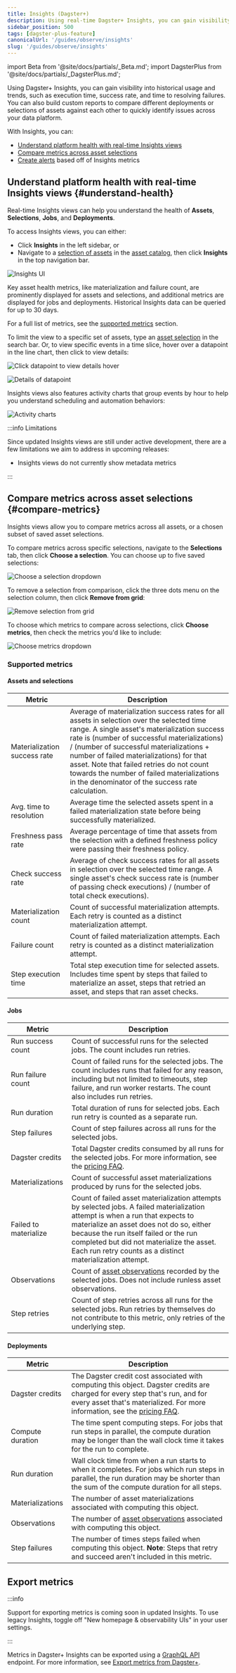 ```yaml
---
title: Insights (Dagster+)
description: Using real-time Dagster+ Insights, you can gain visibility into historical asset health, usage, and cost metrics, such as Dagster+ run duration and failures.
sidebar_position: 500
tags: [dagster-plus-feature]
canonicalUrl: '/guides/observe/insights'
slug: '/guides/observe/insights'
---
```


import Beta from '@site/docs/partials/\_Beta.md';
import DagsterPlus from '@site/docs/partials/\_DagsterPlus.md';

<DagsterPlus />

<Beta />

Using Dagster+ Insights, you can gain visibility into historical usage and trends, such as execution time, success rate, and time to resolving failures. You can also build custom reports to compare different deployments or selections of assets against each other to quickly identify issues across your data platform.

With Insights, you can:

- [Understand platform health with real-time Insights views](#understand-health)
- [Compare metrics across asset selections](#compare-metrics)
- [Create alerts](/guides/observe/alerts) based off of Insights metrics

## Understand platform health with real-time Insights views \{#understand-health}

Real-time Insights views can help you understand the health of **Assets**, **Selections**, **Jobs**, and **Deployments**.

To access Insights views, you can either:

- Click **Insights** in the left sidebar, or
- Navigate to a [selection of assets](/guides/build/assets/asset-selection-syntax/reference) in the [asset catalog](/guides/observe/asset-catalog), then click **Insights** in the top navigation bar.

![Insights UI](/images/guides/observe/insights/insights-ui.png)

Key asset health metrics, like materialization and failure count, are prominently displayed for assets and selections, and additional metrics are displayed for jobs and deployments. Historical Insights data can be queried for up to 30 days.

For a full list of metrics, see the [supported metrics](#supported-metrics) section.

To limit the view to a specific set of assets, type an [asset selection](/guides/build/assets/asset-selection-syntax/reference) in the search bar. Or, to view specific events in a time slice, hover over a datapoint in the line chart, then click to view details:

![Click datapoint to view details hover](/images/guides/observe/insights/click-datapoint-to-view-details.png)

![Details of datapoint](/images/guides/observe/insights/datapoint-details.png)

Insights views also features activity charts that group events by hour to help you understand scheduling and automation behaviors:

![Activity charts](/images/guides/observe/insights/activity-charts.png)

:::info Limitations

Since updated Insights views are still under active development, there are a few limitations we aim to address in upcoming releases:

- Insights views do not currently show metadata metrics

:::

## Compare metrics across asset selections \{#compare-metrics}

Insights views allow you to compare metrics across all assets, or a chosen subset of saved asset selections.

To compare metrics across specific selections, navigate to the **Selections** tab, then click **Choose a selection**. You can choose up to five saved selections:

![Choose a selection dropdown](/images/guides/observe/insights/choose-selection.png)

To remove a selection from comparison, click the three dots menu on the selection column, then click **Remove from grid**:

![Remove selection from grid](/images/guides/observe/insights/remove-selection.png)

To choose which metrics to compare across selections, click **Choose metrics**, then check the metrics you'd like to include:

![Choose metrics dropdown](/images/guides/observe/insights/choose-metrics.png)

### Supported metrics

#### Assets and selections

| Metric                       | Description                                                                                                                                                                                                                                                                                                                                                                                                                       |
| ---------------------------- | --------------------------------------------------------------------------------------------------------------------------------------------------------------------------------------------------------------------------------------------------------------------------------------------------------------------------------------------------------------------------------------------------------------------------------- |
| Materialization success rate | Average of materialization success rates for all assets in selection over the selected time range. A single asset's materialization success rate is (number of successful materializations) / (number of successful materializations + number of failed materializations) for that asset. Note that failed retries do not count towards the number of failed materializations in the denominator of the success rate calculation. |
| Avg. time to resolution      | Average time the selected assets spent in a failed materialization state before being successfully materialized.                                                                                                                                                                                                                                                                                                                  |
| Freshness pass rate          | Average percentage of time that assets from the selection with a defined freshness policy were passing their freshness policy.                                                                                                                                                                                                                                                                                                    |
| Check success rate           | Average of check success rates for all assets in selection over the selected time range. A single asset's check success rate is (number of passing check executions) / (number of total check executions).                                                                                                                                                                                                                        |
| Materialization count        | Count of successful materialization attempts. Each retry is counted as a distinct materialization attempt.                                                                                                                                                                                                                                                                                                                        |
| Failure count                | Count of failed materialization attempts. Each retry is counted as a distinct materialization attempt.                                                                                                                                                                                                                                                                                                                            |
| Step execution time          | Total step execution time for selected assets. Includes time spent by steps that failed to materialize an asset, steps that retried an asset, and steps that ran asset checks.                                                                                                                                                                                                                                                    |

#### Jobs

| Metric                | Description                                                                                                                                                                                                                                                                                                                    |
| --------------------- | ------------------------------------------------------------------------------------------------------------------------------------------------------------------------------------------------------------------------------------------------------------------------------------------------------------------------------ |
| Run success count     | Count of successful runs for the selected jobs. The count includes run retries.                                                                                                                                                                                                                                                |
| Run failure count     | Count of failed runs for the selected jobs. The count includes runs that failed for any reason, including but not limited to timeouts, step failure, and run worker restarts. The count also includes run retries.                                                                                                             |
| Run duration          | Total duration of runs for selected jobs. Each run retry is counted as a separate run.                                                                                                                                                                                                                                         |
| Step failures         | Count of step failures across all runs for the selected jobs.                                                                                                                                                                                                                                                                  |
| Dagster credits       | Total Dagster credits consumed by all runs for the selected jobs. For more information, see the [pricing FAQ](https://dagster.io/pricing#faq).                                                                                                                                                                                 |
| Materializations      | Count of successful asset materializations produced by runs for the selected jobs.                                                                                                                                                                                                                                             |
| Failed to materialize | Count of failed asset materialization attempts by selected jobs. A failed materialization attempt is when a run that expects to materialize an asset does not do so, either because the run itself failed or the run completed but did not materialize the asset. Each run retry counts as a distinct materialization attempt. |
| Observations          | Count of [asset observations](/guides/build/assets/metadata-and-tags/asset-observations) recorded by the selected jobs. Does not include runless asset observations.                                                                                                                                                           |
| Step retries          | Count of step retries across all runs for the selected jobs. Run retries by themselves do not contribute to this metric, only retries of the underlying step.                                                                                                                                                                  |

#### Deployments

| Metric           | Description                                                                                                                                                                                                                                 |
| ---------------- | ------------------------------------------------------------------------------------------------------------------------------------------------------------------------------------------------------------------------------------------- |
| Dagster credits  | The Dagster credit cost associated with computing this object. Dagster credits are charged for every step that's run, and for every asset that's materialized. For more information, see the [pricing FAQ](https://dagster.io/pricing#faq). |
| Compute duration | The time spent computing steps. For jobs that run steps in parallel, the compute duration may be longer than the wall clock time it takes for the run to complete.                                                                          |
| Run duration     | Wall clock time from when a run starts to when it completes. For jobs which run steps in parallel, the run duration may be shorter than the sum of the compute duration for all steps.                                                      |
| Materializations | The number of asset materializations associated with computing this object.                                                                                                                                                                 |
| Observations     | The number of [asset observations](/guides/build/assets/metadata-and-tags/asset-observations) associated with computing this object.                                                                                                        |
| Step failures    | The number of times steps failed when computing this object. **Note**: Steps that retry and succeed aren't included in this metric.                                                                                                         |

## Export metrics

:::info

Support for exporting metrics is coming soon in updated Insights. To use legacy Insights, toggle off "New homepage & observability UIs" in your user settings.

:::

Metrics in Dagster+ Insights can be exported using a [GraphQL API](/api/graphql) endpoint. For more information, see [Export metrics from Dagster+](/guides/observe/insights/export-metrics).
